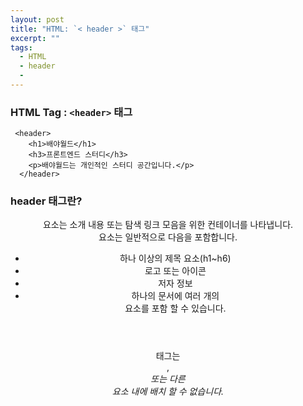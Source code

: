 ```yaml
---
layout: post
title: "HTML: `< header >` 태그"
excerpt: ""
tags: 
  - HTML
  - header
  - 
---
```


### HTML Tag : `<header>` 태그
```
 <header>
    <h1>배야월드</h1>
    <h3>프론트엔드 스터디</h3>
    <p>배야월드는 개인적인 스터디 공간입니다.</p>
  </header>
```
### header 태그란?

<header> 요소는 소개 내용 또는 탐색 링크 모음을 위한 컨테이너를 나타냅니다.

<header> 요소는 일반적으로 다음을 포함합니다.

*  하나 이상의 제목 요소(h1~h6)
*  로고 또는 아이콘
*  저자 정보
*  하나의 문서에 여러 개의 <header> 요소를 포함 할 수 있습니다.

<header> 태그는 <footer>, <address> 또는 다른 <header> 요소 내에 배치 할 수 없습니다.

